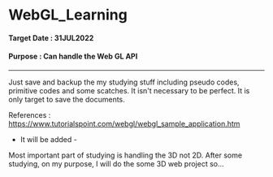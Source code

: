 # WebGL_Learning


#### Target Date : 31JUL2022
#### Purpose : Can handle the Web GL API

<hr>

 Just save and backup the my studying stuff including pseudo codes, primitive codes and some scatches.
It isn't necessary to be perfect. It is only target to save the documents.

 References : https://www.tutorialspoint.com/webgl/webgl_sample_application.htm
 - It will be added -

 Most important part of studying is handling the 3D not 2D. After some studying, on my purpose, I will do the some 3D web project so...
